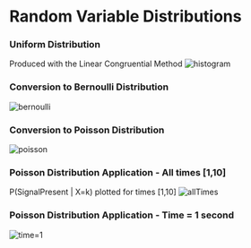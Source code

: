 # Random Variable Distributions
### Uniform Distribution 
Produced with the Linear Congruential Method
![histogram](https://github.com/mustafa-siddiqui/Number-Theory-and-Probability/blob/main/Probability%20Distributions/histogram.jpg)
### Conversion to Bernoulli Distribution
![bernoulli](https://github.com/mustafa-siddiqui/Number-Theory-and-Probability/blob/main/Probability%20Distributions/bernoulli.jpg)
### Conversion to Poisson Distribution
![poisson](https://github.com/mustafa-siddiqui/Number-Theory-and-Probability/blob/main/Probability%20Distributions/pd.jpg)
### Poisson Distribution Application - All times [1,10]
P(SignalPresent | X=k) plotted for times [1,10]
![allTimes](https://github.com/mustafa-siddiqui/Number-Theory-and-Probability/blob/main/Probability%20Distributions/pmfPoisson_allTimes.jpg)
### Poisson Distribution Application - Time = 1 second
![time=1](https://github.com/mustafa-siddiqui/Number-Theory-and-Probability/blob/main/Probability%20Distributions/pdApplication_discretePlot.jpg)
